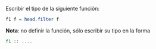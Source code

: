Escribir el tipo de la siguiente función:

```Haskell
f1 f = head.filter f
```

**Nota**: no definir la función, sólo escribir su tipo en la forma

```Haskell
f1 :: ....
```
